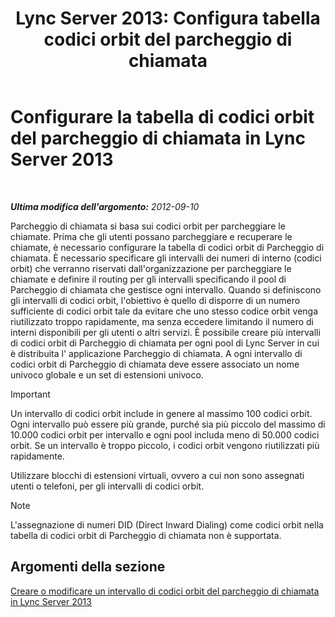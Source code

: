 ﻿---
title: "Lync Server 2013: Configura tabella codici orbit del parcheggio di chiamata"
TOCTitle: Configurare la tabella di codici orbit del parcheggio di chiamata
ms:assetid: e5cc0c19-7b2c-48e7-a21d-cfb23c842f0f
ms:mtpsurl: https://technet.microsoft.com/it-it/library/Gg399020(v=OCS.15)
ms:contentKeyID: 49302301
ms.date: 08/24/2015
mtps_version: v=OCS.15
ms.translationtype: HT
---

# Configurare la tabella di codici orbit del parcheggio di chiamata in Lync Server 2013

 

_**Ultima modifica dell'argomento:** 2012-09-10_

Parcheggio di chiamata si basa sui codici orbit per parcheggiare le chiamate. Prima che gli utenti possano parcheggiare e recuperare le chiamate, è necessario configurare la tabella di codici orbit di Parcheggio di chiamata. È necessario specificare gli intervalli dei numeri di interno (codici orbit) che verranno riservati dall'organizzazione per parcheggiare le chiamate e definire il routing per gli intervalli specificando il pool di Parcheggio di chiamata che gestisce ogni intervallo. Quando si definiscono gli intervalli di codici orbit, l'obiettivo è quello di disporre di un numero sufficiente di codici orbit tale da evitare che uno stesso codice orbit venga riutilizzato troppo rapidamente, ma senza eccedere limitando il numero di interni disponibili per gli utenti o altri servizi. È possibile creare più intervalli di codici orbit di Parcheggio di chiamata per ogni pool di Lync Server in cui è distribuita l' applicazione Parcheggio di chiamata. A ogni intervallo di codici orbit di Parcheggio di chiamata deve essere associato un nome univoco globale e un set di estensioni univoco.

> [!IMPORTANT]  
> Un intervallo di codici orbit include in genere al massimo 100 codici orbit. Ogni intervallo può essere più grande, purché sia più piccolo del massimo di 10.000 codici orbit per intervallo e ogni pool includa meno di 50.000 codici orbit. Se un intervallo è troppo piccolo, i codici orbit vengono riutilizzati più rapidamente.

Utilizzare blocchi di estensioni virtuali, ovvero a cui non sono assegnati utenti o telefoni, per gli intervalli di codici orbit.


> [!NOTE]
> L'assegnazione di numeri DID (Direct Inward Dialing) come codici orbit nella tabella di codici orbit di Parcheggio di chiamata non è supportata.



## Argomenti della sezione

[Creare o modificare un intervallo di codici orbit del parcheggio di chiamata in Lync Server 2013](lync-server-2013-create-or-modify-a-call-park-orbit-range.md)

